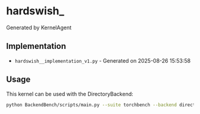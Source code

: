 # hardswish_

Generated by KernelAgent

## Implementation

- `hardswish__implementation_v1.py` - Generated on 2025-08-26 15:53:58

## Usage

This kernel can be used with the DirectoryBackend:
```bash
python BackendBench/scripts/main.py --suite torchbench --backend directory --ops hardswish_
```
